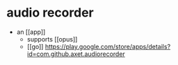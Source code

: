 # audio recorder

- an [[app]]
  - supports [[opus]]
  - [[go]] https://play.google.com/store/apps/details?id=com.github.axet.audiorecorder



